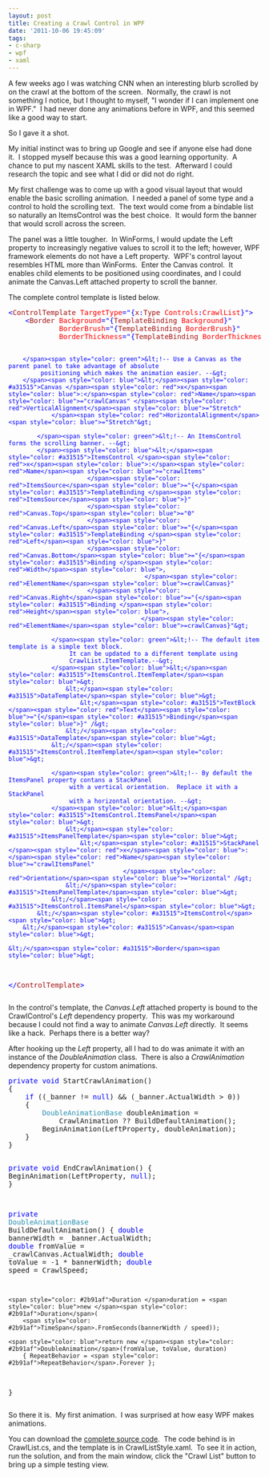 ```yaml
---
layout: post
title: Creating a Crawl Control in WPF
date: '2011-10-06 19:45:09'
tags:
- c-sharp
- wpf
- xaml
---
```


<p>A few weeks ago I was watching CNN when an interesting blurb scrolled by on the crawl at the bottom of the screen.&nbsp; Normally, the crawl is not something I notice, but I thought to myself, "I wonder if I can implement one in WPF."&nbsp; I had never done any animations before in WPF, and this seemed like a good way to start.</p> <p>So I gave it a shot.</p> <p>My initial instinct was to bring up Google and see if anyone else had done it.&nbsp; I stopped myself because this was a good learning opportunity.&nbsp; A chance to put my nascent XAML skills to the test.&nbsp; Afterward I could research the topic and see what I did or did not do right.</p> <p>My first challenge was to come up with a good visual layout that would enable the basic scrolling animation.&nbsp; I needed a panel of some type and a control to hold the scrolling text.&nbsp; The text would come from a bindable list so naturally an ItemsControl was the best choice.&nbsp; It would form the banner that would scroll across the screen.</p> <p>The panel was a little tougher.&nbsp; In WinForms, I would update the Left property to increasingly negative values to scroll it to the left; however, WPF framework elements do not have a Left property.&nbsp; WPF's control layout resembles HTML more than WinForms.&nbsp; Enter the Canvas control.&nbsp; It enables child elements to be positioned using coordinates, and I could animate the Canvas.Left attached property to scroll the banner.</p> <p>The complete control template is listed below.</p><pre class="code"><span style="color: blue">&lt;</span><span style="color: #a31515">ControlTemplate </span><span style="color: red">TargetType</span><span style="color: blue">="{</span><span style="color: #a31515">x</span><span style="color: blue">:</span><span style="color: #a31515">Type </span><span style="color: red">Controls</span><span style="color: blue">:</span><span style="color: red">CrawlList</span><span style="color: blue">}"&gt;
    &lt;</span><span style="color: #a31515">Border </span><span style="color: red">Background</span><span style="color: blue">="{</span><span style="color: #a31515">TemplateBinding </span><span style="color: red">Background</span><span style="color: blue">}"
            </span><span style="color: red">BorderBrush</span><span style="color: blue">="{</span><span style="color: #a31515">TemplateBinding </span><span style="color: red">BorderBrush</span><span style="color: blue">}"
            </span><span style="color: red">BorderThickness</span><span style="color: blue">="{</span><span style="color: #a31515">TemplateBinding </span><span style="color: red">BorderThickness</span><span style="color: blue">}"&gt;

        </span><span style="color: green">&lt;!-- Use a Canvas as the parent panel to take advantage of absolute
             positioning which makes the animation easier. --&gt;
        </span><span style="color: blue">&lt;</span><span style="color: #a31515">Canvas </span><span style="color: red">x</span><span style="color: blue">:</span><span style="color: red">Name</span><span style="color: blue">="crawlCanvas" </span><span style="color: red">VerticalAlignment</span><span style="color: blue">="Stretch"
                </span><span style="color: red">HorizontalAlignment</span><span style="color: blue">="Stretch"&gt;

            </span><span style="color: green">&lt;!-- An ItemsControl forms the scrolling banner. --&gt;
            </span><span style="color: blue">&lt;</span><span style="color: #a31515">ItemsControl </span><span style="color: red">x</span><span style="color: blue">:</span><span style="color: red">Name</span><span style="color: blue">="crawlItems"
                          </span><span style="color: red">ItemsSource</span><span style="color: blue">="{</span><span style="color: #a31515">TemplateBinding </span><span style="color: red">ItemsSource</span><span style="color: blue">}"
                          </span><span style="color: red">Canvas.Top</span><span style="color: blue">="0"
                          </span><span style="color: red">Canvas.Left</span><span style="color: blue">="{</span><span style="color: #a31515">TemplateBinding </span><span style="color: red">Left</span><span style="color: blue">}"
                          </span><span style="color: red">Canvas.Bottom</span><span style="color: blue">="{</span><span style="color: #a31515">Binding </span><span style="color: red">Width</span><span style="color: blue">,
                                          </span><span style="color: red">ElementName</span><span style="color: blue">=crawlCanvas}"
                          </span><span style="color: red">Canvas.Right</span><span style="color: blue">="{</span><span style="color: #a31515">Binding </span><span style="color: red">Height</span><span style="color: blue">,
                                         </span><span style="color: red">ElementName</span><span style="color: blue">=crawlCanvas}"&gt;

                </span><span style="color: green">&lt;!-- The default item template is a simple text block.
                     It can be updated to a different template using
                     CrawlList.ItemTemplate.--&gt;
                </span><span style="color: blue">&lt;</span><span style="color: #a31515">ItemsControl.ItemTemplate</span><span style="color: blue">&gt;
                    &lt;</span><span style="color: #a31515">DataTemplate</span><span style="color: blue">&gt;
                        &lt;</span><span style="color: #a31515">TextBlock </span><span style="color: red">Text</span><span style="color: blue">="{</span><span style="color: #a31515">Binding</span><span style="color: blue">}" /&gt;
                    &lt;/</span><span style="color: #a31515">DataTemplate</span><span style="color: blue">&gt;
                &lt;/</span><span style="color: #a31515">ItemsControl.ItemTemplate</span><span style="color: blue">&gt;

                </span><span style="color: green">&lt;!-- By default the ItemsPanel property contans a StackPanel
                     with a vertical orientation.  Replace it with a StackPanel
                     with a horizontal orientation. --&gt;
                </span><span style="color: blue">&lt;</span><span style="color: #a31515">ItemsControl.ItemsPanel</span><span style="color: blue">&gt;
                    &lt;</span><span style="color: #a31515">ItemsPanelTemplate</span><span style="color: blue">&gt;
                        &lt;</span><span style="color: #a31515">StackPanel </span><span style="color: red">x</span><span style="color: blue">:</span><span style="color: red">Name</span><span style="color: blue">="crawlItemsPanel"
                                    </span><span style="color: red">Orientation</span><span style="color: blue">="Horizontal" /&gt;
                    &lt;/</span><span style="color: #a31515">ItemsPanelTemplate</span><span style="color: blue">&gt;
                &lt;/</span><span style="color: #a31515">ItemsControl.ItemsPanel</span><span style="color: blue">&gt;
            &lt;/</span><span style="color: #a31515">ItemsControl</span><span style="color: blue">&gt;
        &lt;/</span><span style="color: #a31515">Canvas</span><span style="color: blue">&gt;

    &lt;/</span><span style="color: #a31515">Border</span><span style="color: blue">&gt;
&lt;/</span><span style="color: #a31515">ControlTemplate</span><span style="color: blue">&gt;</span></pre>
<p>In the control's template, the <em>Canvas.Left</em> attached property is bound to the CrawlControl's <em>Left</em> dependency property.&nbsp; This was my workaround because I could not find a way to animate <em>Canvas.Left</em> directly.&nbsp; It seems like a hack.&nbsp; Perhaps there is a better way?</p>
<p>After hooking up the <em>Left</em> property, all I had to do was animate it with an instance of the <em>DoubleAnimation</em> class.&nbsp; There is also a <em>CrawlAnimation</em> dependency property for custom animations.</p><pre class="code"><span style="color: blue">private void </span>StartCrawlAnimation()
{
    <span style="color: blue">if </span>((_banner != <span style="color: blue">null</span>) &amp;&amp; (_banner.ActualWidth &gt; 0))
    {
        <span style="color: #2b91af">DoubleAnimationBase </span>doubleAnimation =
            CrawlAnimation ?? BuildDefaultAnimation();
        BeginAnimation(LeftProperty, doubleAnimation);
    }
}

<span style="color: blue">private void </span>EndCrawlAnimation()
{
    BeginAnimation(LeftProperty, <span style="color: blue">null</span>);
}

<span style="color: blue">private </span><span style="color: #2b91af">DoubleAnimationBase </span>BuildDefaultAnimation()
{
    <span style="color: blue">double </span>bannerWidth = _banner.ActualWidth;
    <span style="color: blue">double </span>fromValue = _crawlCanvas.ActualWidth;
    <span style="color: blue">double </span>toValue = -1 * bannerWidth;
    <span style="color: blue">double </span>speed = CrawlSpeed;

    <span style="color: #2b91af">Duration </span>duration = <span style="color: blue">new </span><span style="color: #2b91af">Duration</span>(
        <span style="color: #2b91af">TimeSpan</span>.FromSeconds(bannerWidth / speed));

    <span style="color: blue">return new </span><span style="color: #2b91af">DoubleAnimation</span>(fromValue, toValue, duration)
        { RepeatBehavior = <span style="color: #2b91af">RepeatBehavior</span>.Forever };
}</pre>
<p>So there it is.&nbsp; My first animation.&nbsp; I was surprised at how easy WPF makes animations.</p>
<p>You can download the <a href="https://github.com/joebuschmann/Buschmann.Windows" target="_blank">complete source code</a>.&nbsp; The code behind is in CrawlList.cs, and the template is in CrawlListStyle.xaml.&nbsp; To see it in action, run the solution, and from the main window, click the "Crawl List" button to bring up a simple testing view.</p>